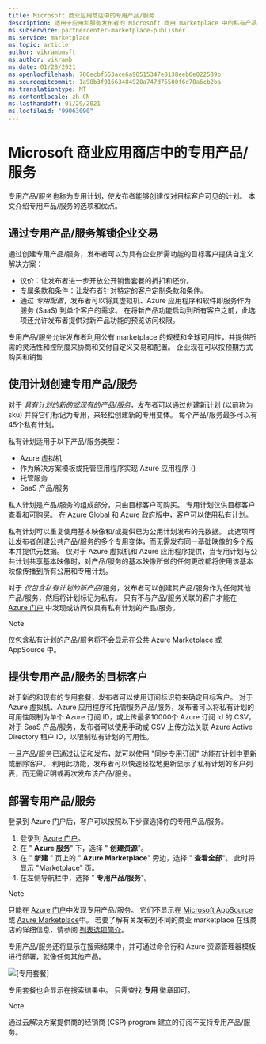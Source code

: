 ```yaml
---
title: Microsoft 商业应用商店中的专用产品/服务
description: 适用于应用和服务发布者的 Microsoft 商用 marketplace 中的私有产品/服务。
ms.subservice: partnercenter-marketplace-publisher
ms.service: marketplace
ms.topic: article
author: vikrambmsft
ms.author: vikramb
ms.date: 01/28/2021
ms.openlocfilehash: 786ecbf553ace6a90515347e8138eeb6e022589b
ms.sourcegitcommit: 1a98b3f91663484920a747d75500f6d70a6cb2ba
ms.translationtype: MT
ms.contentlocale: zh-CN
ms.lasthandoff: 01/29/2021
ms.locfileid: "99063090"
---
```

# <a name="private-offers-in-the-microsoft-commercial-marketplace"></a>Microsoft 商业应用商店中的专用产品/服务

专用产品/服务也称为专用计划，使发布者能够创建仅对目标客户可见的计划。 本文介绍专用产品/服务的选项和优点。

## <a name="unlock-enterprise-deals-with-private-offers"></a>通过专用产品/服务解锁企业交易

通过创建专用产品/服务，发布者可以为具有企业所需功能的目标客户提供自定义解决方案：

- 议价：让发布者进一步开放公开销售套餐的折扣和还价。
- 专属条款和条件：让发布者针对特定的客户定制条款和条件。
- 通过 _专用配置_，发布者可以将其虚拟机、Azure 应用程序和软件即服务作为服务 (SaaS) 到单个客户的需求。 在将新产品功能启动到所有客户之前，此选项还允许发布者提供对新产品功能的预览访问权限。

专用产品/服务允许发布者利用公有 marketplace 的规模和全球可用性，并提供所需的灵活性和控制度来协商和交付自定义交易和配置。 企业现在可以按预期方式购买和销售 

## <a name="create-private-offers-using-plans"></a>使用计划创建专用产品/服务

对于 *具有计划的新的或现有的产品/服务*，发布者可以通过创建新计划 (以前称为 sku) 并将它们标记为专用，来轻松创建新的专用变体。 每个产品/服务最多可以有45个私有计划。

<!--- [Private SKUs]() --->

私有计划适用于以下产品/服务类型：

- Azure 虚拟机
- 作为解决方案模板或托管应用程序实现 Azure 应用程序 () 
- 托管服务
- SaaS 产品/服务

私人计划是产品/服务的组成部分，只由目标客户可购买。 专用计划仅供目标客户查看和可购买。  在 Azure Global 和 Azure 政府版中，客户可以使用私有计划。

私有计划可以重复使用基本映像和/或提供已为公用计划发布的元数据。 此选项可让发布者创建公共产品/服务的多个专用变体，而无需发布同一基础映像的多个版本并提供元数据。 仅对于 Azure 虚拟机和 Azure 应用程序提供，当专用计划与公共计划共享基本映像时，对产品/服务的基本映像所做的任何更改都将使用该基本映像传播到所有公用和专用计划。

对于 *仅包含私有计划的新产品*/服务，发布者可以创建其产品/服务作为任何其他产品/服务，然后将计划标记为私有。 只有不与产品/服务关联的客户才能在 [Azure 门户](https://azure.microsoft.com/features/azure-portal/) 中发现或访问仅具有私有计划的产品/服务。

>[!NOTE]
>仅包含私有计划的产品/服务将不会显示在公共 Azure Marketplace 或 AppSource 中。

## <a name="target-customers-with-private-offers"></a>提供专用产品/服务的目标客户

对于新的和现有的专用套餐，发布者可以使用订阅标识符来确定目标客户。 对于 Azure 虚拟机、Azure 应用程序和托管服务产品/服务，发布者可以将私有计划的可用性限制为单个 Azure 订阅 ID，或上传最多10000个 Azure 订阅 Id 的 CSV。 对于 SaaS 产品/服务，发布者可以使用手动或 CSV 上传方法关联 Azure Active Directory 租户 ID，以限制私有计划的可用性。

一旦产品/服务已通过认证和发布，就可以使用 "同步专用订阅" 功能在计划中更新或删除客户。 利用此功能，发布者可以快速轻松地更新显示了私有计划的客户列表，而无需证明或再次发布该产品/服务。

## <a name="deploying-private-offers"></a>部署专用产品/服务

登录到 Azure 门户后，客户可以按照以下步骤选择你的专用产品/服务。

1. 登录到 [Azure 门户](https://ms.portal.azure.com/)。
1. 在 " **Azure 服务**" 下，选择 " **创建资源**"。
1. 在 " **新建** " 页上的 " **Azure Marketplace**" 旁边，选择 " **查看全部**"。 此时将显示 "Marketplace" 页。
1. 在左侧导航栏中，选择 " **专用产品/服务**"。

> [!NOTE]
> 只能在 [Azure 门户](https://azure.microsoft.com/features/azure-portal/)中发现专用产品/服务。 它们不显示在 [Microsoft AppSource](https://appsource.microsoft.com/) 或 [Azure Marketplace](https://azuremarketplace.microsoft.com)中。 若要了解有关发布到不同的商业 marketplace 在线商店的详细信息，请参阅 [列表选项简介](./determine-your-listing-type.md)。

专用产品/服务还将显示在搜索结果中，并可通过命令行和 Azure 资源管理器模板进行部署，就像任何其他产品。

![[专用套餐]](./media/marketplace-publishers-guide/private-offer.png)

专用套餐也会显示在搜索结果中。 只需查找 **专用** 徽章即可。

>[!Note]
>通过云解决方案提供商的经销商 (CSP) program 建立的订阅不支持专用产品/服务。


<!---
## Next steps

To start using private offers, follow the steps in the [Private SKUs and Plans]() guide.
--->
